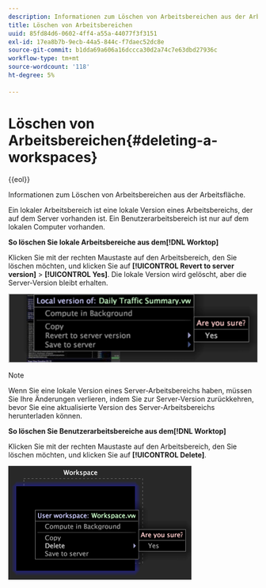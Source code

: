 ```yaml
---
description: Informationen zum Löschen von Arbeitsbereichen aus der Arbeitsfläche.
title: Löschen von Arbeitsbereichen
uuid: 85fd84d6-0602-4ff4-a55a-44077f3f3151
exl-id: 17ea8b7b-9ecb-44a5-844c-f7daec52dc8e
source-git-commit: b1dda69a606a16dccca30d2a74c7e63dbd27936c
workflow-type: tm+mt
source-wordcount: '118'
ht-degree: 5%

---
```


# Löschen von Arbeitsbereichen{#deleting-a-workspaces}

{{eol}}

Informationen zum Löschen von Arbeitsbereichen aus der Arbeitsfläche.

Ein lokaler Arbeitsbereich ist eine lokale Version eines Arbeitsbereichs, der auf dem Server vorhanden ist. Ein Benutzerarbeitsbereich ist nur auf dem lokalen Computer vorhanden.

**So löschen Sie lokale Arbeitsbereiche aus dem[!DNL Worktop]**

Klicken Sie mit der rechten Maustaste auf den Arbeitsbereich, den Sie löschen möchten, und klicken Sie auf **[!UICONTROL Revert to server version]** > **[!UICONTROL Yes]**. Die lokale Version wird gelöscht, aber die Server-Version bleibt erhalten.

![](assets/client-del.png)

>[!NOTE]
>
>Wenn Sie eine lokale Version eines Server-Arbeitsbereichs haben, müssen Sie Ihre Änderungen verlieren, indem Sie zur Server-Version zurückkehren, bevor Sie eine aktualisierte Version des Server-Arbeitsbereichs herunterladen können.

**So löschen Sie Benutzerarbeitsbereiche aus dem[!DNL Worktop]**

Klicken Sie mit der rechten Maustaste auf den Arbeitsbereich, den Sie löschen möchten, und klicken Sie auf **[!UICONTROL Delete]**.

![](assets/mnu_workspaceManager_Deletewksp.png)
